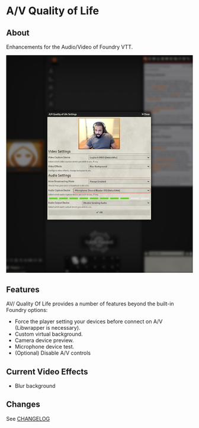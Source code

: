 # A/V Quality of Life

## About

Enhancements for the Audio/Video of Foundry VTT.

![A/V Quality of Life Settings](/docs/AV-QualityOfLife.png)

## Features

AV/ Quality Of Life provides a number of features beyond the built-in Foundry options:

* Force the player setting your devices before connect on A/V (Libwrapper is necessary).
* Custom virtual background.
* Camera device preview.
* Microphone device test.
* (Optional) Disable A/V controls

## Current Video Effects

* Blur background

## Changes

See [CHANGELOG](/CHANGELOG.md)
